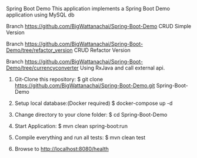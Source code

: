 Spring Boot Demo
This application implements a Spring Boot Demo application using MySQL db

Branch https://github.com/BigWattanachai/Spring-Boot-Demo  CRUD Simple Version

Branch https://github.com/BigWattanachai/Spring-Boot-Demo/tree/refactor_version  CRUD Refactor Version

Branch https://github.com/BigWattanachai/Spring-Boot-Demo/tree/currencyconverter  Using RxJava and call external api.

1. Git-Clone this repository:
  $ git clone https://github.com/BigWattanachai/Spring-Boot-Demo.git Spring-Boot-Demo
  
2. Setup local database:(Docker required)
  $ docker-compose up -d

3. Change directory to your clone folder:
  $ cd Spring-Boot-Demo 

4. Start Application:
  $ mvn clean spring-boot:run

5. Compile everything and run all tests:
  $ mvn clean test

6. Browse to [http://localhost:8080/health](http://localhost:8080/health)

